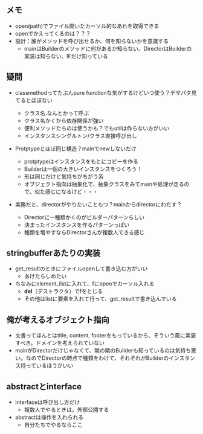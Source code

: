 ## メモ
- open(path)でファイル開いたカーソル的なあれを取得できる
- openでかえってくるのは？？？
- 設計：誰がメソッドを呼び出せるか、何を知らないかを意識する
  - mainはBuilderのメソッドに何があるか知らない。DirectorはBuilderの実装は知らない、IFだけ知っている

## 疑問
- classmethodってたぶんpure functionな気がするけどいつ使う？デザパタ見てるとほぼない
  - クラス名.なんとかって呼ぶ
  - クラス名かくから依存関係が強い
  - 便利メソッドたちのは使うかも？でもutilは作らない方がいい
  - インスタンスシングルトン/クラス直接呼び出し

- Protptypeとほぼ同じ構造？mainでnewしないだけ
  - protptypeはインスタンスをもとにコピーを作る
  - Builderは一個の大きいインスタンスをつくろう！
  - 形は同じだけど気持ちがちがう系
  - オブジェクト指向は抽象化で、抽象クラスをみてmainや処理が走るので、似た感じになるけど・・・

- 実務だと、directorがやりたいこともつ？mainからdirectorにわたす？
  - Directorに一種類かくのがビルダーパターンらしい
  - 決まったインスタンスを作るパターンっぽい
  - 種類を増やすならDirectorさんが複数人できる感じ

## stringbufferあたりの実装
- get_resultのときにファイルopenして書き込む方がいい
  - あけたらしめたい
- ちなみにelement_listに入れて、fにopenでカーソル入れる
  - __del__（デストラクタ）でfをとじる
  - その他はlistに要素を入れて行って、get_resultで書き込んでいる

## 俺が考えるオブジェクト指向
- 文書ってほんとはtitle, content, footerをもっているから、そういう風に実装すべき。ドメインを考えられていない
- mainがDirectorだけじゃなくて、隣の隣のBuilderも知っているのは気持ち悪い。なのでDirectorの時点で種類をわけて、それぞれがBuilderのインスタンス持っているほうがいい

## abstractとinterface
- interfaceは呼び出し方だけ
  - 複数人でやるときは。外部公開する
- abstractは操作を入れられる
  - 自分たちでやるならここ